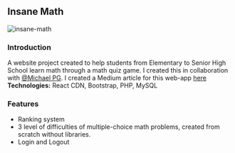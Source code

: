 ## Insane Math
![insane-math](https://i.ibb.co/r62t0GP/Insane-Math-min.jpg)

### Introduction
A website project created to help students from Elementary to Senior High School learn math through a math quiz game. I created this in collaboration with [@Michael PG](https://github.com/michaelpege). I created a Medium article for this web-app [here](https://medium.com/@my.subscription2001/insane-math-b5200f446d3b)<br>
<b>Technologies:</b> React CDN, Bootstrap, PHP, MySQL

### Features
- Ranking system
- 3 level of difficulties of multiple-choice math problems, created from scratch without libraries.
- Login and Logout
